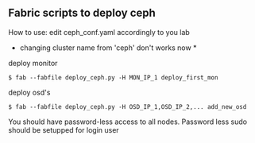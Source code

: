## Fabric scripts to deploy ceph

How to use: edit ceph_conf.yaml accordingly to you lab

* changing cluster name from 'ceph' don't works now *

deploy monitor

	$ fab --fabfile deploy_ceph.py -H MON_IP_1 deploy_first_mon

deploy osd's

	$ fab --fabfile deploy_ceph.py -H OSD_IP_1,OSD_IP_2,... add_new_osd

You should have password-less access to all nodes.
Password less sudo should be setupped for login user


